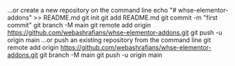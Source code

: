 …or create a new repository on the command line
echo "# whse-elementor-addons" >> README.md
git init
git add README.md
git commit -m "first commit"
git branch -M main
git remote add origin https://github.com/webashrafians/whse-elementor-addons.git
git push -u origin main
…or push an existing repository from the command line
git remote add origin https://github.com/webashrafians/whse-elementor-addons.git
git branch -M main
git push -u origin main